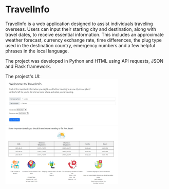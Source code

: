 # TravelInfo
TravelInfo is a web application designed to assist individuals traveling overseas.
Users can input their starting city and destination, along with travel dates, to receive essential information.
This includes an approximate weather forecast, currency exchange rate, time differences, the plug type used in the destination country, emergency numbers and a few helpful phrases in the local language.


The project was developed in Python and HTML using API requests, JSON and Flask framework.


The project's UI:
<br>
<img src="/icons/1.jpg" width="350">
<img src="/icons/2.jpg" width="350">
